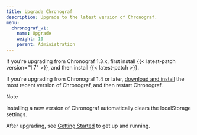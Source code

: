 ```yaml
---
title: Upgrade Chronograf
description: Upgrade to the latest version of Chronograf.
menu:
  chronograf_v1:
    name: Upgrade
    weight: 10
    parent: Administration
---
```


If you're upgrading from Chronograf 1.3.x, first install {{< latest-patch version="1.7" >}}, and then install {{< latest-patch >}}.

If you're upgrading from Chronograf 1.4 or later, [download and install](https://www.influxdata.com/downloads/) the most recent version of Chronograf, and then restart Chronograf.

> [!Note]
> Installing a new version of Chronograf automatically clears the localStorage settings.


After upgrading, see [Getting Started](/chronograf/v1/introduction/getting-started/) to get up and running.
